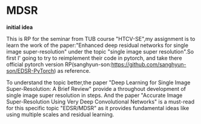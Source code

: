 # MDSR
**initial idea**

This is RP for the seminar from TUB course "HTCV-SE",my assignment is to learn the work of the paper:"Enhanced deep residual networks for single image super-resolution" under the topic "single image super resolution".So first I' going to try to reimplement their code in pytorch, and take there official pytorch version RP(sanghyun-son:https://github.com/sanghyun-son/EDSR-PyTorch) as reference.

To understand the topic better,the paper "Deep Learning for Single Image Super-Resolution: A Brief Review" provide a throughout development of single image super resolution in steps. And the paper "Accurate Image Super-Resolution Using Very Deep Convolutional Networks" is a must-read for this specific topic "EDSR/MDSR" as it provides fundamental ideas like using multiple scales and residual learning.
